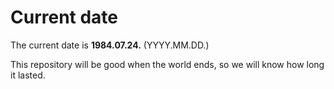 # Current date

The current date is **1984.07.24.** (YYYY.MM.DD.)

This repository will be good when the world ends, so we will know how long it lasted.